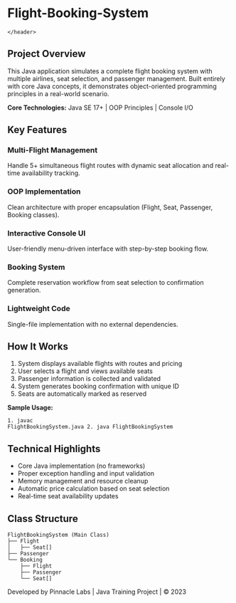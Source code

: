 # Flight-Booking-System

    </header>

   <section>
        <h2>Project Overview</h2>
        <p>This Java application simulates a complete flight booking system with multiple airlines, seat selection, and passenger management. Built entirely with core Java concepts, it demonstrates object-oriented programming principles in a real-world scenario.</p>
  
  <strong>Core Technologies:</strong> Java SE 17+ | OOP Principles | Console I/O
   
  </section>

  <section>
        <h2>Key Features</h2>
            <h3>Multi-Flight Management</h3>
                <p>Handle 5+ simultaneous flight routes with dynamic seat allocation and real-time availability tracking.</p>
           
  <h3>OOP Implementation</h3>
          <p>Clean architecture with proper encapsulation (Flight, Seat, Passenger, Booking classes).</p>
            
   <h3>Interactive Console UI</h3>
                <p>User-friendly menu-driven interface with step-by-step booking flow.</p>
           
  <h3>Booking System</h3>
        <p>Complete reservation workflow from seat selection to confirmation generation.</p>
            
           
  <h3>Lightweight Code</h3>
  <p>Single-file implementation with no external dependencies.</p>
    </section>

  <section>
        <h2>How It Works</h2>
        <ol>
            <li>System displays available flights with routes and pricing</li>
            <li>User selects a flight and views available seats</li>
            <li>Passenger information is collected and validated</li>
            <li>System generates booking confirmation with unique ID</li>
            <li>Seats are automatically marked as reserved</li>
        </ol>
        
  <strong>Sample Usage:</strong>
           <pre><code>1. javac FlightBookingSystem.java
        2. java FlightBookingSystem</code></pre>
      
  </section>

  <section>
        <h2>Technical Highlights</h2>
        <ul>
            <li>Core Java implementation (no frameworks)</li>
            <li>Proper exception handling and input validation</li>
            <li>Memory management and resource cleanup</li>
            <li>Automatic price calculation based on seat selection</li>
            <li>Real-time seat availability updates</li>
        </ul>
    </section>

  <section>
        <h2>Class Structure</h2>
        <pre><code>FlightBookingSystem (Main Class)
├── Flight
│   ├── Seat[]
├── Passenger
└── Booking
    ├── Flight
    ├── Passenger
    └── Seat[]</code></pre>
    </section>

  <footer>
        <p>Developed by Pinnacle Labs | Java Training Project | © 2023</p>
    </footer>
</body>
</html>
